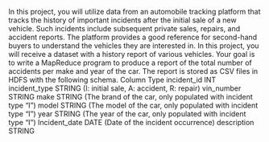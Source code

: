 In this project, you will utilize data from an automobile tracking platform that tracks the history of
important incidents after the initial sale of a new vehicle. Such incidents include subsequent
private sales, repairs, and accident reports. The platform provides a good reference for
second-hand buyers to understand the vehicles they are interested in.
In this project, you will receive a dataset with a history report of various vehicles. Your goal is to
write a MapReduce program to produce a report of the total number of accidents per make and
year of the car.
The report is stored as CSV files in HDFS with the following schema.
Column Type
incident_id INT
incident_type STRING (I: initial sale, A: accident, R: repair)
vin_number STRING
make STRING (The brand of the car, only populated with incident type “I”)
model STRING (The model of the car, only populated with incident type “I”)
year STRING (The year of the car, only populated with incident type “I”)
Incident_date DATE (Date of the incident occurrence)
description STRING
